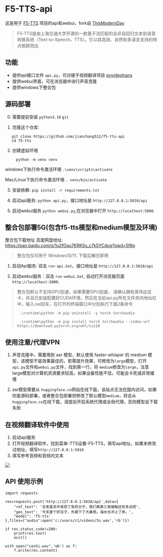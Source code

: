 # F5-TTS-api

这是用于 [F5-TTS](https://github.com/SWivid/F5-TTS) 项目的api和webui，fork自 [ThisModernDay](https://github.com/ThisModernDay/f5-tts)

> F5-TTS是由上海交通大学开源的一款基于流匹配的全非自回归文本到语音转换系统（Text-to-Speech，TTS）。它以其高效、自然和多语言支持的特点脱颖而出

## 功能

- 提供api接口文件 `api.py`，可对接于视频翻译项目 [pyvideotrans](https://github.com/jianchang512/pyvideotrans)
- 提供webui界面，可在浏览器中进行声音克隆
- 提供windows下整合包

## 源码部署

0. 需要提前安装 `python3.10`  `git`

1. 克隆这个仓库:   

```
   git clone https://github.com/jianchang512/f5-tts-api
   cd f5-tts   
```

2. 创建虚拟环境

```
	 python -m venv venv
```

windows下执行命令激活环境 `.\venv\scripts\activate`

Mac/Linux下执行命令激活环境 `. venv/bin/activate`

3. 安装依赖:   ` pip install -r requirements.txt  `

4. 启动api服务:   `python api.py`，接口地址是 `http://127.0.0.1:5010/api`

5. 启动webui服务  `python webui.py`,在浏览器中打开  `http://localhost:5000`.


## 整合包部署5G(包含f5-tts模型和medium模型及环境)

整合包下载地址 百度网盘地址: https://pan.baidu.com/s/1u2fOau7KRKSv_c7k5YCdug?pwd=5f8p

> 整合包仅可用于 Windows10/11, 下载后解压即用

1. 启动Api服务:  双击 `run-api.bat`，接口地址是 `http://127.0.0.1:5010/api`

2. 启动webui服务：双击 `run-webui.bat`, 自动打开浏览器页面  `http://localhost:5000`.

>
> 整合包默认不支持GPU加速，如果需要GPU加速， 请确认拥有英伟达显卡，并且已安装配置好CUDA环境，然后在当前api.py所在文件夹内地址栏中，输入`cmd`回车，在打开的终端窗口中分别执行下面2条命令
>
> ` .\runtime\python -m pip uninstall -y torch torchaudio`
>
> ` .\runtime\python -m pip install torch torchaudio --index-url https://download.pytorch.org/whl/cu118`
>



## 使用注意/代理VPN

1. 声音克隆中，需要用到 asr 模型，默认使用 faster-whisper 的 medium 模型，该模型不是效果最佳的，若需提升效果，可修改为`large`模型，打开 `api.py`文件和`webui.py`文件，找到第一行，将 `medium`修改为`large`，注意large模型对计算机资源要求较高，如果设备性能不佳，可能会卡死或非常缓慢

2. asr模型需要从 `huggingface.co`网站在线下载，该站点无法在国内访问，如果你是源码部署，或者整合包部署但修改了默认模型`medium`，将会从 `huggingface.co`在线下载，请提前开启系统代理或全局代理，否则模型会下载失败



## 在视频翻译软件中使用

1. 启动api服务
2. 打开视频翻译软件，找到菜单-TTS设置-F5-TTS，填写api地址，如果未修改过地址，填写`http://127.0.0.1:5010`
3. 填写参考音频和音频内文本

![](https://pyvideotrans.com/img/f5002.jpg)




## API 使用示例

```
import requests

res=requests.post('http://127.0.0.1:5010/api',data={
    "ref_text": '古老星系中发现了有机分子，我们离第三类接触还有多远呢',
    "gen_text": '今天是个好日子，外面下了大暴雨，海水也冲上了岸。',
    "model": 'f5-tts'
},files={"audio":open('c:/users/c1/videos/5s.wav','rb')})

if res.status_code!=200:
    print(res.text)
    exit()

with open("ceshi.wav",'wb') as f:
    f.write(res.content)
```

